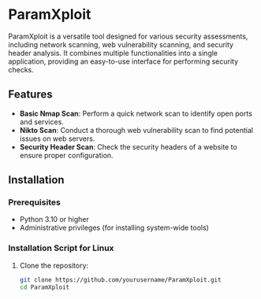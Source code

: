 # ParamXploit

ParamXploit is a versatile tool designed for various security assessments, including network scanning, web vulnerability scanning, and security header analysis. It combines multiple functionalities into a single application, providing an easy-to-use interface for performing security checks.

## Features

- **Basic Nmap Scan**: Perform a quick network scan to identify open ports and services.
- **Nikto Scan**: Conduct a thorough web vulnerability scan to find potential issues on web servers.
- **Security Header Scan**: Check the security headers of a website to ensure proper configuration.

## Installation

### Prerequisites

- Python 3.10 or higher
- Administrative privileges (for installing system-wide tools)

### Installation Script for Linux

1. Clone the repository:

   ```bash
   git clone https://github.com/yourusername/ParamXploit.git
   cd ParamXploit

